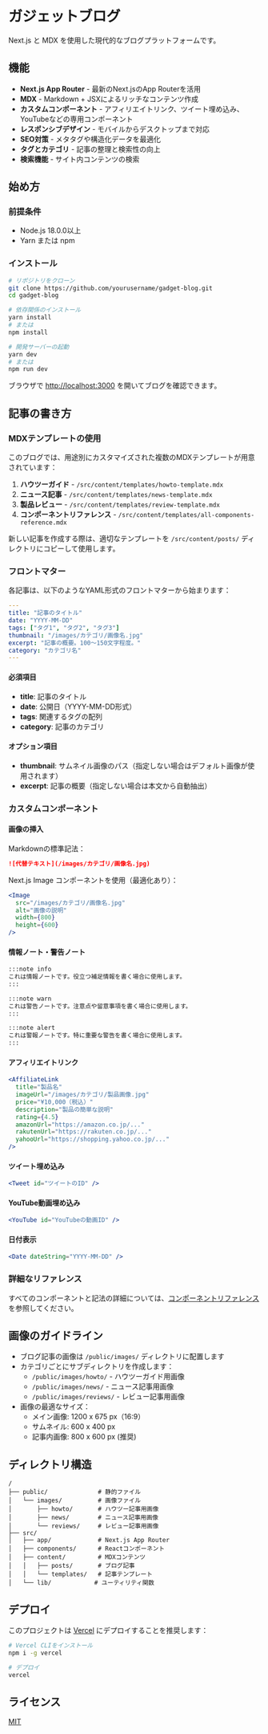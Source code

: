 # ガジェットブログ

Next.js と MDX を使用した現代的なブログプラットフォームです。

## 機能

- **Next.js App Router** - 最新のNext.jsのApp Routerを活用
- **MDX** - Markdown + JSXによるリッチなコンテンツ作成
- **カスタムコンポーネント** - アフィリエイトリンク、ツイート埋め込み、YouTubeなどの専用コンポーネント
- **レスポンシブデザイン** - モバイルからデスクトップまで対応
- **SEO対策** - メタタグや構造化データを最適化
- **タグとカテゴリ** - 記事の整理と検索性の向上
- **検索機能** - サイト内コンテンツの検索

## 始め方

### 前提条件

- Node.js 18.0.0以上
- Yarn または npm

### インストール

```bash
# リポジトリをクローン
git clone https://github.com/yourusername/gadget-blog.git
cd gadget-blog

# 依存関係のインストール
yarn install
# または
npm install

# 開発サーバーの起動
yarn dev
# または
npm run dev
```

ブラウザで [http://localhost:3000](http://localhost:3000) を開いてブログを確認できます。

## 記事の書き方

### MDXテンプレートの使用

このブログでは、用途別にカスタマイズされた複数のMDXテンプレートが用意されています：

1. **ハウツーガイド** - `/src/content/templates/howto-template.mdx`
2. **ニュース記事** - `/src/content/templates/news-template.mdx`
3. **製品レビュー** - `/src/content/templates/review-template.mdx`
4. **コンポーネントリファレンス** - `/src/content/templates/all-components-reference.mdx`

新しい記事を作成する際は、適切なテンプレートを `/src/content/posts/` ディレクトリにコピーして使用します。

### フロントマター

各記事は、以下のようなYAML形式のフロントマターから始まります：

```yaml
---
title: "記事のタイトル"
date: "YYYY-MM-DD"
tags: ["タグ1", "タグ2", "タグ3"]
thumbnail: "/images/カテゴリ/画像名.jpg"
excerpt: "記事の概要。100〜150文字程度。"
category: "カテゴリ名"
---
```

#### 必須項目

- **title**: 記事のタイトル
- **date**: 公開日（YYYY-MM-DD形式）
- **tags**: 関連するタグの配列
- **category**: 記事のカテゴリ

#### オプション項目

- **thumbnail**: サムネイル画像のパス（指定しない場合はデフォルト画像が使用されます）
- **excerpt**: 記事の概要（指定しない場合は本文から自動抽出）

### カスタムコンポーネント

#### 画像の挿入

Markdownの標準記法：
```markdown
![代替テキスト](/images/カテゴリ/画像名.jpg)
```

Next.js Image コンポーネントを使用（最適化あり）：
```jsx
<Image 
  src="/images/カテゴリ/画像名.jpg" 
  alt="画像の説明" 
  width={800} 
  height={600} 
/>
```

#### 情報ノート・警告ノート

```markdown
:::note info
これは情報ノートです。役立つ補足情報を書く場合に使用します。
:::

:::note warn
これは警告ノートです。注意点や留意事項を書く場合に使用します。
:::

:::note alert
これは警報ノートです。特に重要な警告を書く場合に使用します。
:::
```

#### アフィリエイトリンク

```jsx
<AffiliateLink
  title="製品名"
  imageUrl="/images/カテゴリ/製品画像.jpg"
  price="¥10,000（税込）"
  description="製品の簡単な説明"
  rating={4.5}
  amazonUrl="https://amazon.co.jp/..."
  rakutenUrl="https://rakuten.co.jp/..."
  yahooUrl="https://shopping.yahoo.co.jp/..."
/>
```

#### ツイート埋め込み

```jsx
<Tweet id="ツイートのID" />
```

#### YouTube動画埋め込み

```jsx
<YouTube id="YouTubeの動画ID" />
```

#### 日付表示

```jsx
<Date dateString="YYYY-MM-DD" />
```

### 詳細なリファレンス

すべてのコンポーネントと記法の詳細については、[コンポーネントリファレンス](/src/content/templates/all-components-reference.mdx)を参照してください。

## 画像のガイドライン

- ブログ記事の画像は `/public/images/` ディレクトリに配置します
- カテゴリごとにサブディレクトリを作成します：
  - `/public/images/howto/` - ハウツーガイド用画像
  - `/public/images/news/` - ニュース記事用画像
  - `/public/images/reviews/` - レビュー記事用画像
- 画像の最適なサイズ：
  - メイン画像: 1200 x 675 px（16:9）
  - サムネイル: 600 x 400 px
  - 記事内画像: 800 x 600 px (推奨)

## ディレクトリ構造

```
/
├── public/              # 静的ファイル
│   └── images/          # 画像ファイル
│       ├── howto/       # ハウツー記事用画像
│       ├── news/        # ニュース記事用画像
│       └── reviews/     # レビュー記事用画像
├── src/
│   ├── app/             # Next.js App Router
│   ├── components/      # Reactコンポーネント
│   ├── content/         # MDXコンテンツ
│   │   ├── posts/       # ブログ記事
│   │   └── templates/   # 記事テンプレート
│   └── lib/            # ユーティリティ関数
```

## デプロイ

このプロジェクトは [Vercel](https://vercel.com) にデプロイすることを推奨します：

```bash
# Vercel CLIをインストール
npm i -g vercel

# デプロイ
vercel
```

## ライセンス

[MIT](LICENSE)